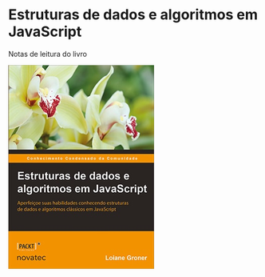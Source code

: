 # Estruturas de dados e algoritmos em JavaScript

Notas de leitura do livro

![Estruturas de dados e algoritmos em JavaScript](/assets/images/livro-estruturas-de-dados-e-algoritmos-em-javascript.jpg)

